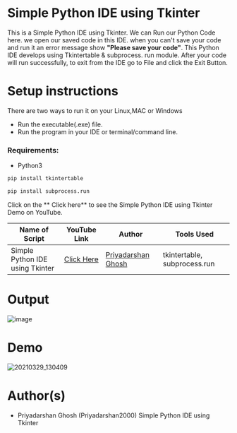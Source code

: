 # Simple Python IDE using Tkinter
This is a Simple Python IDE using Tkinter. We can Run our Python Code here. we open our saved code in this IDE. 
when you can't save your code and run it an error message show **"Please save your code"**. 
This Python IDE develops using Tkintertable & subprocess. run module. 
After your code will run successfully, to exit from the IDE go to File and click the Exit Button.



# Setup instructions
There are two ways to run it on your Linux,MAC or Windows

- Run the executable(.exe) file.
- Run the program in your IDE or terminal/command line.

### Requirements:
- Python3

```bash
pip install tkintertable
```
```bash
pip install subprocess.run
```
Click on the ** Click here** to see the Simple Python IDE using Tkinter Demo on YouTube.

| Name of Script | YouTube Link |  Author | Tools Used |
| --- | --- | --- | --- 
|Simple Python IDE using Tkinter| [Click Here](https://www.youtube.com/watch?v=-oGVdnelHv8)| [Priyadarshan Ghosh](https://github.com/Priyadarshan2000) | tkintertable, subprocess.run

# Output


![image](https://user-images.githubusercontent.com/62868878/112800376-32ae3c00-908d-11eb-96ac-38b7d1f2fb76.png)
# Demo
![20210329_130409](https://user-images.githubusercontent.com/62868878/112802134-7013c900-908f-11eb-806a-157f8b6a6770.gif)


# Author(s)

- Priyadarshan Ghosh (Priyadarshan2000)
Simple Python IDE using Tkinter
